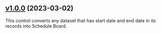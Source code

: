 ## [v1.0.0]( https://github.com/BeverCRM/PCF-ScheduleBoardView/releases/tag/v1.0.0) (2023-03-02)

This control converts any dataset that has start date and end date in its records into Schedule Board.
